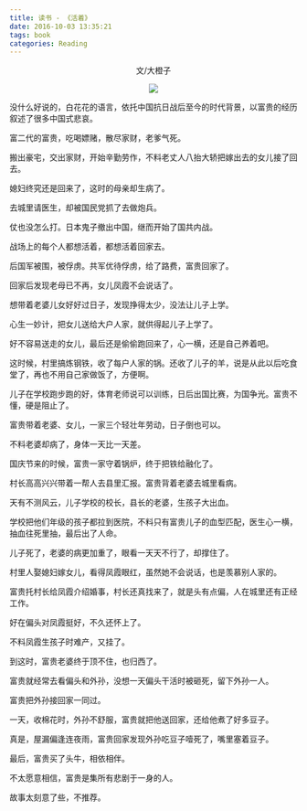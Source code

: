 ```yaml
---
title: 读书 - 《活着》
date: 2016-10-03 13:35:21
tags: book
categories: Reading
---
```


<center>文/大橙子

![](/images/huo-zhe.jpg)

</center>

没什么好说的，白花花的语言，依托中国抗日战后至今的时代背景，以富贵的经历叙述了很多中国式悲哀。

富二代的富贵，吃喝嫖赌，散尽家财，老爹气死。

搬出豪宅，交出家财，开始辛勤劳作，不料老丈人八抬大轿把嫁出去的女儿接了回去。

媳妇终究还是回来了，这时的母亲却生病了。

去城里请医生，却被国民党抓了去做炮兵。

仗也没怎么打。日本鬼子撤出中国，继而开始了国共内战。

战场上的每个人都想活着，都想活着回家去。

后国军被围，被俘虏。共军优待俘虏，给了路费，富贵回家了。

回家后发现老母已不再，女儿凤霞不会说话了。

想带着老婆儿女好好过日子，发现挣得太少，没法让儿子上学。

心生一妙计，把女儿送给大户人家，就供得起儿子上学了。

好不容易送走的女儿，最后还是偷偷跑回来了，心一横，还是自己养着吧。

这时候，村里搞炼钢铁，收了每户人家的锅。还收了儿子的羊，说是从此以后吃食堂了，再也不用自己家做饭了，方便啊。

儿子在学校跑步跑的好，体育老师说可以训练，日后出国比赛，为国争光。富贵不懂，硬是阻止了。

富贵带着老婆、女儿，一家三个轻壮年劳动，日子倒也可以。

不料老婆却病了，身体一天比一天差。

国庆节来的时候，富贵一家守着锅炉，终于把铁给融化了。

村长高高兴兴带着一帮人去县里汇报。富贵背着老婆去城里看病。

天有不测风云，儿子学校的校长，县长的老婆，生孩子大出血。

学校把他们年级的孩子都拉到医院，不料只有富贵儿子的血型匹配，医生心一横，抽血往死里抽，最后出了人命。

儿子死了，老婆的病更加重了，眼看一天天不行了，却撑住了。

村里人娶媳妇嫁女儿，看得凤霞眼红，虽然她不会说话，也是羡慕别人家的。

富贵托村长给凤霞介绍婚事，村长还真找来了，就是头有点偏，人在城里还有正经工作。

好在偏头对凤霞挺好，不久还怀上了。

不料凤霞生孩子时难产，又挂了。

到这时，富贵老婆终于顶不住，也归西了。

富贵就经常去看偏头和外孙，没想一天偏头干活时被砸死，留下外孙一人。

富贵把外孙接回家一同过。

一天，收棉花时，外孙不舒服，富贵就把他送回家，还给他煮了好多豆子。

真是，屋漏偏逢连夜雨，富贵回家发现外孙吃豆子噎死了，嘴里塞着豆子。

最后，富贵买了头牛，相依相伴。

不太愿意相信，富贵是集所有悲剧于一身的人。

故事太刻意了些，不推荐。
